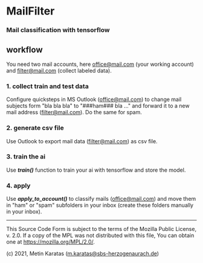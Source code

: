 # MailFilter
### Mail classification with tensorflow

## workflow
You need two mail accounts, here office@mail.com (your working account) and filter@mail.com (collect labeled data).

### 1. collect train and test data
Configure quicksteps in MS Outlook (office@mail.com) to change mail subjects form "bla bla bla" to "###ham### bla ..." and forward it to a new mail address (filter@mail.com). Do the same for spam.

### 2. generate csv file
Use Outlook to export mail data (filter@mail.com) as csv file.

### 3. train the ai
Use ***train()*** function to train your ai with tensorflow and store the model.

### 4. apply
Use ***apply_to_account()*** to classify mails (office@mail.com) and move them in "ham" or "spam" subfolders in your inbox (create these folders manually in your inbox).

___________________________________________________________________________________________

This Source Code Form is subject to the terms of the Mozilla Public
License, v. 2.0. If a copy of the MPL was not distributed with this
file, You can obtain one at https://mozilla.org/MPL/2.0/.

(c) 2021, Metin Karatas (m.karatas@sbs-herzogenaurach.de)

